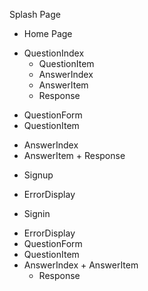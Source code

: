 Splash Page
- Home Page
 + QuestionIndex
   + QuestionItem
    + AnswerIndex
     + AnswerItem
      + Response
- QuestionForm
 - QuestionItem
  + AnswerIndex
   + AnswerItem
    + Response
- Signup
 + ErrorDisplay
- Signin
 + ErrorDisplay
 + QuestionForm
  + QuestionItem
   + AnswerIndex
    + AnswerItem
     + Response
